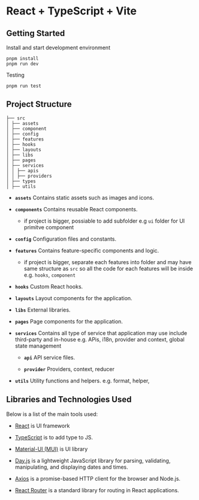 # React + TypeScript + Vite

## Getting Started

Install and start development environment
```
pnpm install
pnpm run dev
```

Testing

```
pnpm run test
```

## Project Structure

```
├── src
│ ├── assets            
│ ├── component         
│ ├── config           
│ ├── features          
│ ├── hooks             
│ ├── layouts          
│ ├── libs              
│ ├── pages             
│ ├── services          
│ │ ├── apis           
│ │ ├── providers       
│ ├── types             
│ ├── utils             
```

- **`assets`**
  Contains static assets such as images and icons.

- **`components`**
  Contains reusable React components. 
  - if project is bigger, possiable to add subfolder e.g `ui` folder for UI primitve component

- **`config`**
  Configuration files and constants.

- **`features`**
  Contains feature-specific components and logic.
  - if project is bigger, separate each features into folder and may have same structure as `src` so all the code for each features will be inside e.g. `hooks`, `component`

- **`hooks`**
  Custom React hooks.

- **`layouts`**
  Layout components for the application.

- **`libs`**
  External libraries.

- **`pages`**
  Page components for the application. 

- **`services`**
  Contains all type of service that application may use include third-party and in-house e.g. APis, i18n, provider and context, global state management

  - **`api`** API service files.

  - **`provider`** Providers, context, reducer

- **`utils`**
  Utility functions and helpers. e.g. format, helper,


## Libraries and Technologies Used
Below is a list of the main tools used:

- [React](https://reactjs.org/) is UI framework

- [TypeScript](https://www.typescriptlang.org/) is to add type to JS.

- [Material-UI (MUI)](https://mui.com/) is UI library

- [Day.js](https://day.js.org/) is a lightweight JavaScript library for parsing, validating, manipulating, and displaying dates and times.

- [Axios](https://axios-http.com/) is a promise-based HTTP client for the browser and Node.js. 

- [React Router](https://reactrouter.com/) is a standard library for routing in React applications. 
